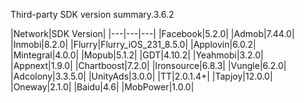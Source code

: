 Third-party SDK version summary.3.6.2


|Network|SDK Version|
|---|---|---|
|Facebook|5.2.0|
|Admob|7.44.0|
|Inmobi|8.2.0|
|Flurry|Flurry_iOS_231_8.5.0|
|Applovin|6.0.2|
|Mintegral|4.0.0|
|Mopub|5.1.2|
|GDT|4.10.2|
|Yeahmobi|3.2.0|
|Appnext|1.9.0|
|Chartboost|7.2.0|
|Ironsource|6.8.3|
|Vungle|6.2.0|
|Adcolony|3.3.5.0|
|UnityAds|3.0.0|
|TT|2.0.1.4+|
|Tapjoy|12.0.0|
|Oneway|2.1.0|
|Baidu|4.6|
|MobPower|1.0.0|
